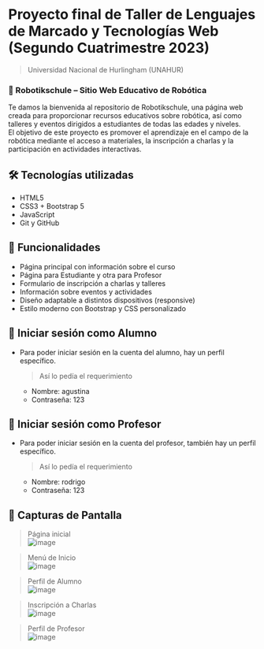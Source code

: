 # Proyecto final de Taller de Lenguajes de Marcado y Tecnologías Web (Segundo Cuatrimestre 2023)
> Universidad Nacional de Hurlingham (UNAHUR)

### 🧠 Robotikschule – Sitio Web Educativo de Robótica

Te damos la bienvenida al repositorio de Robotikschule, una página web creada para proporcionar recursos educativos sobre robótica, así como talleres y eventos dirigidos a estudiantes de todas las edades y niveles.  
El objetivo de este proyecto es promover el aprendizaje en el campo de la robótica mediante el acceso a materiales, la inscripción a charlas y la participación en actividades interactivas.

## 🛠️ Tecnologías utilizadas

- HTML5  
- CSS3 + Bootstrap 5  
- JavaScript  
- Git y GitHub  

## 🚀 Funcionalidades

- Página principal con información sobre el curso  
- Página para Estudiante y otra para Profesor  
- Formulario de inscripción a charlas y talleres  
- Información sobre eventos y actividades  
- Diseño adaptable a distintos dispositivos (responsive)  
- Estilo moderno con Bootstrap y CSS personalizado  

## 🔐 Iniciar sesión como Alumno

- Para poder iniciar sesión en la cuenta del alumno, hay un perfil específico.  
  > Así lo pedía el requerimiento  

  - Nombre: agustina  
  - Contraseña: 123  

## 🔐 Iniciar sesión como Profesor

- Para poder iniciar sesión en la cuenta del profesor, también hay un perfil específico.  
  > Así lo pedía el requerimiento  

  - Nombre: rodrigo  
  - Contraseña: 123  

## 📸 Capturas de Pantalla

> Página inicial  
![image](https://github.com/user-attachments/assets/21e0bbd0-c4e5-45e7-a58a-e5a30ff45ac3)

> Menú de Inicio  
![image](https://github.com/user-attachments/assets/056f2118-ab51-43d7-9cce-1b51ddea54f2)

> Perfil de Alumno  
![image](https://github.com/user-attachments/assets/a0efa2cf-5f30-4146-ba1a-13578893d84a)

> Inscripción a Charlas  
![image](https://github.com/user-attachments/assets/537f7050-c577-44fc-b214-fd5c2ba7b262)

> Perfil de Profesor  
![image](https://github.com/user-attachments/assets/536c8619-aed5-4c5f-9328-a87054ea519d)
